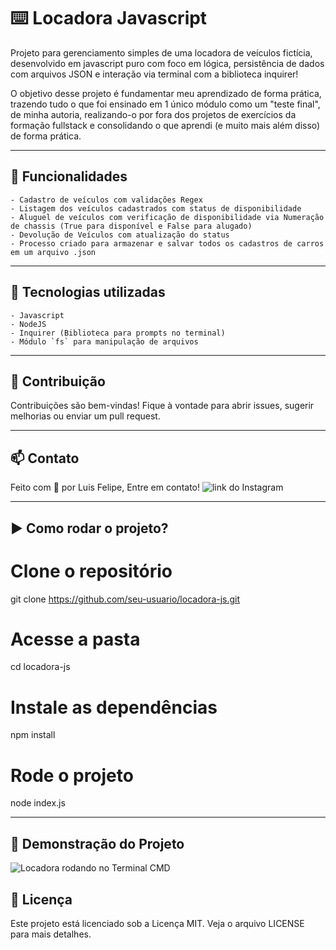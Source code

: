 # ⌨️ Locadora Javascript

Projeto para gerenciamento simples de uma locadora de veículos fictícia, desenvolvido em javascript puro com foco em lógica, persistência de dados com arquivos JSON e interação via terminal com a biblioteca inquirer!

O objetivo desse projeto é fundamentar meu aprendizado de forma prática, trazendo tudo o que foi ensinado em 1 único módulo como um "teste final", de minha autoria, realizando-o por fora dos projetos de exercícios da formação fullstack e consolidando o que aprendi (e muito mais além disso) de forma prática.

---

## 🚀 Funcionalidades

    - Cadastro de veículos com validações Regex
    - Listagem dos veículos cadastrados com status de disponibilidade
    - Aluguel de veículos com verificação de disponibilidade via Numeração de chassis (True para disponível e False para alugado)
    - Devolução de Veículos com atualização do status
    - Processo criado para armazenar e salvar todos os cadastros de carros em um arquivo .json

---

## 🧰 Tecnologias utilizadas

    - Javascript
    - NodeJS
    - Inquirer (Biblioteca para prompts no terminal)
    - Módulo `fs` para manipulação de arquivos

---

## 🤝 Contribuição

Contribuições são bem-vindas! Fique à vontade para abrir issues, sugerir melhorias ou enviar um pull request.

---

## 📫 Contato

Feito com 💙 por Luis Felipe, Entre em contato!
![link do Instagram](https://instagram.com/lfelipe9535.dev)

---

## ▶️ Como rodar o projeto?

# Clone o repositório
git clone https://github.com/seu-usuario/locadora-js.git

# Acesse a pasta
cd locadora-js

# Instale as dependências
npm install

# Rode o projeto
node index.js

---

## 📸 Demonstração do Projeto

![Locadora rodando no Terminal CMD](https://i.imgur.com/eJrB6qu.png)

## 📄 Licença
Este projeto está licenciado sob a Licença MIT. Veja o arquivo LICENSE para mais detalhes.
